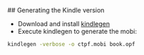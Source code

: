 ## Generating the Kindle version

- Download and install [kindlegen](https://www.amazon.com/gp/feature.html?docId=1000765211)
- Execute kindlegen to generate the mobi:

```bash
kindlegen -verbose -o ctpf.mobi book.opf
```
